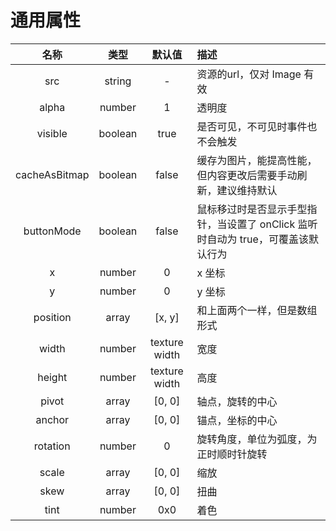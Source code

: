 
# 通用属性

| 名称 | 类型 | 默认值 | 描述 |
| :--: | :--: | :--: | :-- |
| src | string | - | 资源的url，仅对 Image 有效 |
| alpha | number | 1 | 透明度 |
| visible | boolean | true | 是否可见，不可见时事件也不会触发 |
| cacheAsBitmap | boolean | false | 缓存为图片，能提高性能，但内容更改后需要手动刷新，建议维持默认 |
| buttonMode | boolean | false | 鼠标移过时是否显示手型指针，当设置了 onClick 监听时自动为 true，可覆盖该默认行为 |
| x | number | 0 | x 坐标 |
| y | number | 0 | y 坐标 |
| position | array<number> | [x, y] | 和上面两个一样，但是数组形式 |
| width | number | texture width | 宽度 |
| height | number | texture width | 高度 |
| pivot | array<number> | [0, 0] | 轴点，旋转的中心 |
| anchor | array<number> | [0, 0] | 锚点，坐标的中心 |
| rotation | number | 0 | 旋转角度，单位为弧度，为正时顺时针旋转 |
| scale | array<number> | [0, 0] | 缩放 |
| skew | array<number> | [0, 0] | 扭曲 |
| tint | number | 0x0 | 着色 |